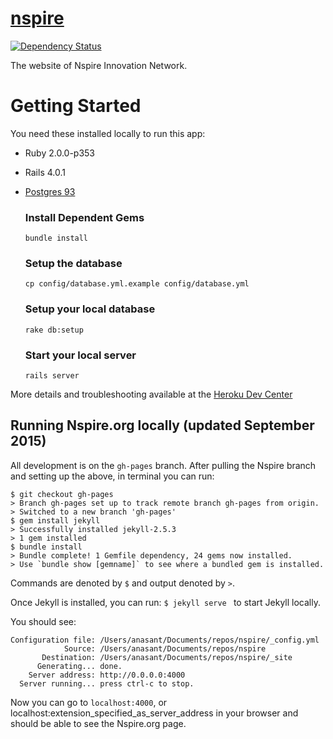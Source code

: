 [nspire](http://nspire.org)
======
[![Dependency Status](https://gemnasium.com/nspire/nspire.png)](https://gemnasium.com/nspire/nspire)

The website of Nspire Innovation Network.

# Getting Started
You need these installed locally to run this app:
- Ruby 2.0.0-p353
- Rails 4.0.1
- [Postgres 93](http://postgresapp.com)

  ### Install Dependent Gems
  ```
  bundle install
  ```

  ### Setup the database
  ```
  cp config/database.yml.example config/database.yml
  ```

  ### Setup your local database
  ```
  rake db:setup
  ```

  ### Start your local server
  ```
  rails server
  ```

More details and troubleshooting available at the [Heroku Dev Center](https://devcenter.heroku.com/articles/getting-started-with-rails4)

## Running Nspire.org locally (updated September 2015)

All development is on the `gh-pages` branch. After pulling the Nspire branch and setting up the above, in terminal you can run: 

```
$ git checkout gh-pages
> Branch gh-pages set up to track remote branch gh-pages from origin.
> Switched to a new branch 'gh-pages'
$ gem install jekyll
> Successfully installed jekyll-2.5.3
> 1 gem installed
$ bundle install
> Bundle complete! 1 Gemfile dependency, 24 gems now installed.
> Use `bundle show [gemname]` to see where a bundled gem is installed.
``` 

Commands are denoted by `$` and output denoted by ` > `. 

Once Jekyll is installed, you can run:
`$ jekyll serve `
to start Jekyll locally. 

You should see: 

```
Configuration file: /Users/anasant/Documents/repos/nspire/_config.yml
            Source: /Users/anasant/Documents/repos/nspire
       Destination: /Users/anasant/Documents/repos/nspire/_site
      Generating... done.
    Server address: http://0.0.0.0:4000
  Server running... press ctrl-c to stop.
```
Now you can go to `localhost:4000`, or localhost:extension_specified_as_server_address in your browser and should be able to see the Nspire.org page. 

